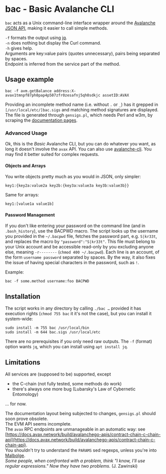 # bac - Basic Avalanche CLI

`bac` acts as a Unix command-line interface wrapper around the 
[Avalanche JSON API](https://docs.avax.network/v1.0/en/api/intro-apis/), 
making it easier to call simple methods.

`-f` formats the output using [jq](https://stedolan.github.io/jq/).
<br>
`-n` does nothing but display the Curl command.
<br>
`-h` gives help.
<br>
Arguments are key:value pairs (quotes unnecessary), pairs being separated by spaces.
<br>
Endpoint is inferred from the service part of the method.

## Usage example

    bac -f avm.getBalance address:X-avax1tmnpf87ph0pap4p507zfr0zesafnj5qh0sdkjc assetID:AVAX

Providing an incomplete method name (i.e. without `.` or `_`) has it grepped
in `[/usr/local/etc/]bac.sigs` and matching method signatures are displayed. The
file is generated through `gensigs.pl`, which needs Perl and w3m, by scraping the
[documentation pages](https://docs.avax.network/build/apis). 

### Advanced Usage

Ok, this is the _Basic_ Avalanche CLI, but you can do whatever you
want, as long it doesn't involve the `avax` API. You can also use
[avalanche-cli](https://github.com/hsk81/avalanche-cli).
You may find it better suited for complex requests.

#### Objects and Arrays

You write objects pretty much as you would in JSON, only simpler:

    key1:{key2a:value2a key2b:{key3a:value3a key3b:value3b}}

Same for arrays:

    key1:[value1a value1b]

#### Password Management

If you don't like entering your password on the command line (and in
`.bash_history`), use the BACPWD macro. The script looks up the username you
provided in the `~/.bacpwd` file, fetches the password part, e.g. `S|kr33t`,
and replaces the macro by `"password":"S|kr33t"`. This file must belong to your
Unix account and be accessible read-only by you excluding anyone else, meaning
`-r--------` (`chmod 400 ~/.bacpwd`). Each line is an account, of the form
`username password` separated by spaces. By the way, it also fixes the issue of
having special characters in the password, such as `!`.

Example:

    bac -f some.method username:foo BACPWD

## Installation

The script works in any directory by calling `./bac …` provided it has execution rights
(`chmod 755 bac` it it's not the case), but you can install it system-wide:

    sudo install -m 755 bac /usr/local/bin
    sudo install -m 644 bac.sigs /usr/local/etc

There are no prerequisites if you only need raw outputs. The `-f` (format)
option wants `jq`, which you can install using `apt install jq`.

## Limitations

All services are (supposed to be) supported, except

- the C-chain (not fully tested, some methods do work)
- there's always one more bug (Lubarsky's Law of Cybernetic Entomology)

… for now. 

The documentation layout being subjected to changes, `gensigs.pl` should soon prove obsolete. 
<br>
The EVM API seems incomplete. 
<br>
The `avax` RPC endpoints are unmanageable in an automatic way: see 
[https://docs.avax.network/build/avalanchego-apis/contract-chain-c-chain-api](https://docs.avax.network/build/avalanchego-apis/contract-chain-c-chain-api).
<br>
You shouldn't try to understand the `PARAMS` sed regexps, unless you're into
[Malbolge](https://en.wikipedia.org/wiki/Malbolge).
<br> 
_Some people, when confronted with a problem, think "I know, I'll use regular
expressions." Now they have two problems._ (J. Zawinski)

